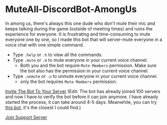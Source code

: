 # MuteAll-DiscordBot-AmongUs

In among us, there's always this one dude who don't mute their mic and keeps talking during the game (outside of meeting times) and ruins the experience for everyone. It is frustrating and time-consuming to mute everyone one by one, so I made this bot that will server-mute everyone in a voice chat with one simple command.

  - Type ```.help``` or ```.h``` to view all the commands.
  - Type ```.mute``` or ```.m``` to mute everyone in your current voice channel.
    - Both you and the bot require ```Mute Members``` permission. Make sure the bot also has the permission in your current voice channel.
  - Type ```.unmute``` or ```.u``` to unmute everyone in your current voice channel.
    - only the bot requires ```Mute Members``` permission.



[Invite The Bot To Your Server](https://discord.com/oauth2/authorize?client_id=757369495953342593&scope=bot&permissions=4201472) (Edit: The bot has already joined 100 servers and now I have to verify the bot before it can join anymore. I have already started the process, it can take around 4-5 days. Meanwhile, you can try [this bot](https://aub.mysterybots.com/), it's the closest I could find.)

[Join Support Server](https://discord.com/invite/Jxv66vm)
